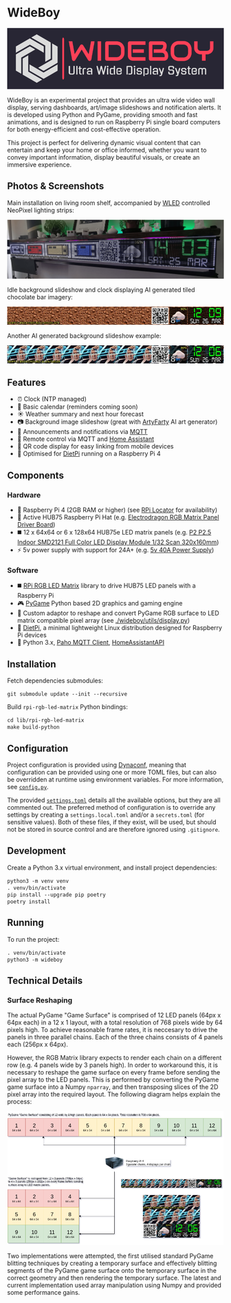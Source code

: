 # WideBoy

![WideBoy: Ultra Wide Display System](./docs/images/logo-header.png)

WideBoy is an experimental project that provides an ultra wide video wall display, serving dashboards, art/image slideshows and notification alerts. It is developed using Python and PyGame, providing smooth and fast animations, and is designed to run on Raspberry Pi single board computers for both energy-efficient and cost-effective operation.

This project is perfect for delivering dynamic visual content that can entertain and keep your home or office informed, whether you want to convey important information, display beautiful visuals, or create an immersive experience.

## Photos & Screenshots

Main installation on living room shelf, accompanied by [WLED](https://kno.wled.ge/) controlled NeoPixel lighting strips:

![Wideangle Photo of WideBoy Display](./docs/images/photo-wide-01.png)

Idle background slideshow and clock displaying AI generated tiled chocolate bar imagery:

![Background Slideshow: Chocolate](./docs/images/screenshot-background-chocolate.jpg)

Another AI generated background slideshow example:

![Background Slideshow: Alan Sugar](./docs/images/screenshot-background-alan-sugar.jpg)

## Features

- :alarm_clock: Clock (NTP managed)
- :calendar: Basic calendar (reminders coming soon)
- :sunny: Weather summary and next hour forecast
- :camera: Background image slideshow (great with [ArtyFarty](https://github.com/jinglemansweep/artyfarty) AI art generator)
- :incoming_envelope: Announcements and notifications via [MQTT](https://en.wikipedia.org/wiki/MQTT)
- :satellite: Remote control via MQTT and [Home Assistant](https://www.home-assistant.io/)
- :white_square_button: QR code display for easy linking from mobile devices
- :strawberry: Optimised for [DietPi](https://dietpi.com/) running on a Raspberry Pi 4

## Components

### Hardware

- :strawberry: Raspberry Pi 4 (2GB RAM or higher) (see [RPi Locator](https://rpilocator.com/) for availability)
- :tophat: Active HUB75 Raspberry Pi Hat (e.g. [Electrodragon RGB Matrix Panel Driver Board](https://www.electrodragon.com/product/rgb-matrix-panel-drive-board-raspberry-pi/))
- :black_medium_square: 12 x 64x64 or 6 x 128x64 HUB75e LED matrix panels (e.g. [P2 P2.5 Indoor SMD2121 Full Color LED Display Module 1/32 Scan 320x160mm](https://www.aliexpress.com/item/32845686589.html))
- :zap: 5v power supply with support for 24A+ (e.g. [5v 40A Power Supply](https://www.amazon.co.uk/inShareplus-Universal-Regulated-Switching-Transformer/dp/B08QRCSTG4))

### Software

- :black_medium_square: [RPi RGB LED Matrix](https://github.com/hzeller/rpi-rgb-led-matrix) library to drive HUB75 LED panels with a Raspberry Pi
- :video_game: [PyGame](https://www.pygame.org/) Python based 2D graphics and gaming engine
- :electric_plug: Custom adaptor to reshape and convert PyGame RGB surface to LED matrix compatible pixel array (see [./wideboy/utils/display.py](./wideboy/utils/display.py))
- :penguin: [DietPi](https://dietpi.com/), a minimal lightweight Linux distribution designed for Raspberry Pi devices
- :snake: Python 3.x, [Paho MQTT Client](https://pypi.org/project/paho-mqtt/), [HomeAssistantAPI](https://github.com/GrandMoff100/HomeAssistantAPI)

## Installation

Fetch dependencies submodules:

    git submodule update --init --recursive

Build `rpi-rgb-led-matrix` Python bindings:

    cd lib/rpi-rgb-led-matrix
    make build-python

## Configuration

Project configuration is provided using [Dynaconf](https://www.dynaconf.com/), meaning that configuration can be provided using one or more TOML files, but can also be overridden at runtime using environment variables. For more information, see [`config.py`](./wideboy/config.py).

The provided [`settings.toml`](./settings.toml) details all the available options, but they are all commented out. The preferred method of configuration is to override any settings by creating a `settings.local.toml` and/or a `secrets.toml` (for sensitive values). Both of these files, if they exist, will be used, but should not be stored in source control and are therefore ignored using `.gitignore`.

## Development

Create a Python 3.x virtual environment, and install project dependencies:

    python3 -m venv venv
    . venv/bin/activate
    pip install --upgrade pip poetry
    poetry install

## Running

To run the project:

    . venv/bin/activate
    python3 -m wideboy

## Technical Details

### Surface Reshaping

The actual PyGame "Game Surface" is comprised of 12 LED panels (64px x 64px each) in a 12 x 1 layout, with a total resolution of 768 pixels wide by 64 pixels high. To achieve reasonable frame rates, it is neccesary to drive the panels in three parallel chains. Each of the three chains consists of 4 panels each (256px x 64px).

However, the RGB Matrix library expects to render each chain on a different row (e.g. 4 panels wide by 3 panels high). In order to workaround this, it is necessary to reshape the game surface on every frame before sending the pixel array to the LED panels. This is performed by converting the PyGame game surface into a Numpy `nparray`, and then transposing slices of the 2D pixel array into the required layout. The following diagram helps explain the process:

![Diagram showing remapping of PyGame game surface into required 2D pixel array](./docs/images/technical-surface-reshape.png)

Two implementations were attempted, the first utilised standard PyGame blitting techniques by creating a temporary surface and effectively blitting segments of the PyGame game surface onto the temporary surface in the correct geometry and then rendering the temporary surface. The latest and current implementation used array manipulation using Numpy and provided some performance gains.
